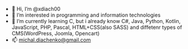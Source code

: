 - 👋 Hi, I’m @xdiach00
- 👀 I’m interested in programming and information technologies
- 🌱 I’m currently learning C, but i already know C#, Java, Python, Kotlin, JavaScript, PHP, Pascal, HTML+CSS(also SASS) and diffetenr types of CMS(WordPress, Joomla, Opencart)
- 📫 michal.diachenko@gmail.com

<!---
xdiach00/xdiach00 is a ✨ special ✨ repository because its `README.md` (this file) appears on your GitHub profile.
You can click the Preview link to take a look at your changes.
--->
